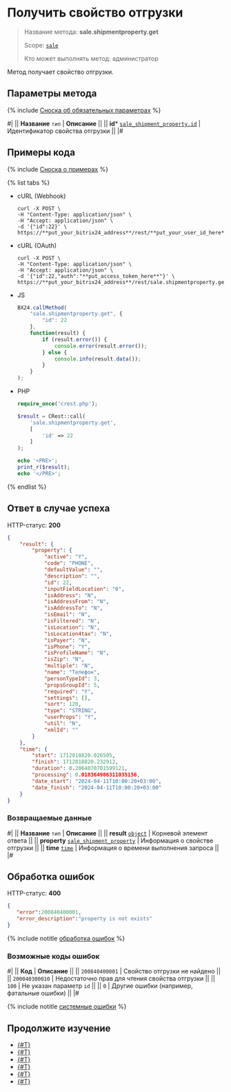 # Получить свойство отгрузки

> Название метода: **sale.shipmentproperty.get**
>
> Scope: [`sale`](../../scopes/permissions.md)
>
> Кто может выполнять метод: администратор

Метод получает свойство отгрузки. 

## Параметры метода

{% include [Сноска об обязательных параметрах](../../../_includes/required.md) %}

#|
|| **Название**
`тип` | **Описание** ||
|| **id***
[`sale_shipment_property.id`](../data-types.md) | Идентификатор свойства отгрузки ||
|#

## Примеры кода

{% include [Сноска о примерах](../../../_includes/examples.md) %}

{% list tabs %}

- cURL (Webhook)

    ```http
    curl -X POST \
    -H "Content-Type: application/json" \
    -H "Accept: application/json" \
    -d '{"id":22}' \
    https://**put_your_bitrix24_address**/rest/**put_your_user_id_here**/**put_your_webbhook_here**/sale.shipmentproperty.get
    ```

- cURL (OAuth)

    ```http
    curl -X POST \
    -H "Content-Type: application/json" \
    -H "Accept: application/json" \
    -d '{"id":22,"auth":"**put_access_token_here**"}' \
    https://**put_your_bitrix24_address**/rest/sale.shipmentproperty.get
    ```

- JS

    ```js
    BX24.callMethod(
        "sale.shipmentproperty.get", {
            "id": 22
        },
        function(result) {
            if (result.error()) {
                console.error(result.error());
            } else {
                console.info(result.data());
            }
        }
    );
    ```

- PHP

    ```php
    require_once('crest.php');

    $result = CRest::call(
        'sale.shipmentproperty.get',
        [
            'id' => 22
        ]
    );

    echo '<PRE>';
    print_r($result);
    echo '</PRE>';
    ```

{% endlist %}

## Ответ в случае успеха

HTTP-статус: **200**

```json
{
    "result": {
        "property": {
            "active": "Y",
            "code": "PHONE",
            "defaultValue": "",
            "description": "",
            "id": 22,
            "inputFieldLocation": "0",
            "isAddress": "N",
            "isAddressFrom": "N",
            "isAddressTo": "N",
            "isEmail": "N",
            "isFiltered": "N",
            "isLocation": "N",
            "isLocation4tax": "N",
            "isPayer": "N",
            "isPhone": "Y",
            "isProfileName": "N",
            "isZip": "N",
            "multiple": "N",
            "name": "Телефон",
            "personTypeId": 3,
            "propsGroupId": 5,
            "required": "Y",
            "settings": [],
            "sort": 120,
            "type": "STRING",
            "userProps": "Y",
            "util": "N",
            "xmlId": ""
        }
    },
    "time": {
        "start": 1712818820.026505,
        "finish": 1712818820.232912,
        "duration": 0.2064070701599121,
        "processing": 0.018364906311035156,
        "date_start": "2024-04-11T10:00:20+03:00",
        "date_finish": "2024-04-11T10:00:20+03:00"
    }
}
```

### Возвращаемые данные

#|
|| **Название**
`тип` | **Описание** ||
|| **result**
[`object`](../../data-types.md) | Корневой элемент ответа ||
|| **property**
[`sale_shipment_property`](../data-types.md) | Информация о свойстве отгрузки ||
|| **time**
[`time`](../../data-types.md) | Информация о времени выполнения запроса ||
|#

## Обработка ошибок

HTTP-статус: **400**

```json
{
   "error":200840400001,
   "error_description":"property is not exists"
}
```

{% include notitle [обработка ошибок](../../../_includes/error-info.md) %}

### Возможные коды ошибок

#|
|| **Код** | **Описание** ||
|| `200840400001` | Свойство отгрузки не найдено ||
|| `200040300010` | Недостаточно прав для чтения свойства отгрузки ||
|| `100` | Не указан параметр `id` ||
|| `0` | Другие ошибки (например, фатальные ошибки) ||
|#

{% include notitle [системные ошибки](../../../_includes/system-errors.md) %}

## Продолжите изучение

- [{#T}](./index.md)
- [{#T}](./sale-shipment-property-add.md)
- [{#T}](./sale-shipment-property-update.md)
- [{#T}](./sale-shipment-property-list.md)
- [{#T}](./sale-shipment-property-delete.md)
- [{#T}](./sale-shipment-property-get-fields-by-type.md)